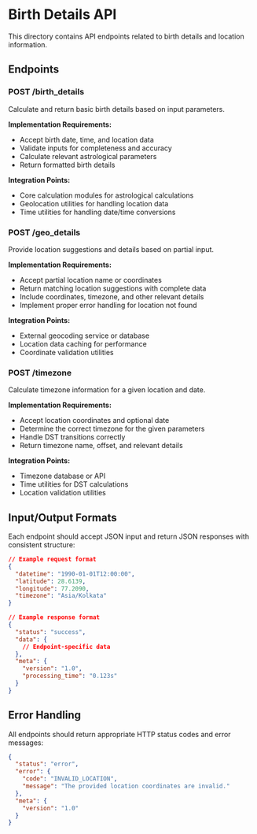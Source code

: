 # Birth Details API

This directory contains API endpoints related to birth details and location information.

## Endpoints

### POST /birth_details
Calculate and return basic birth details based on input parameters.

**Implementation Requirements:**
- Accept birth date, time, and location data
- Validate inputs for completeness and accuracy
- Calculate relevant astrological parameters
- Return formatted birth details

**Integration Points:**
- Core calculation modules for astrological calculations
- Geolocation utilities for handling location data
- Time utilities for handling date/time conversions

### POST /geo_details
Provide location suggestions and details based on partial input.

**Implementation Requirements:**
- Accept partial location name or coordinates
- Return matching location suggestions with complete data
- Include coordinates, timezone, and other relevant details
- Implement proper error handling for location not found

**Integration Points:**
- External geocoding service or database
- Location data caching for performance
- Coordinate validation utilities

### POST /timezone
Calculate timezone information for a given location and date.

**Implementation Requirements:**
- Accept location coordinates and optional date
- Determine the correct timezone for the given parameters
- Handle DST transitions correctly
- Return timezone name, offset, and relevant details

**Integration Points:**
- Timezone database or API
- Time utilities for DST calculations
- Location validation utilities

## Input/Output Formats

Each endpoint should accept JSON input and return JSON responses with consistent structure:

```json
// Example request format
{
  "datetime": "1990-01-01T12:00:00",
  "latitude": 28.6139,
  "longitude": 77.2090,
  "timezone": "Asia/Kolkata"
}

// Example response format
{
  "status": "success",
  "data": {
    // Endpoint-specific data
  },
  "meta": {
    "version": "1.0",
    "processing_time": "0.123s"
  }
}
```

## Error Handling

All endpoints should return appropriate HTTP status codes and error messages:

```json
{
  "status": "error",
  "error": {
    "code": "INVALID_LOCATION",
    "message": "The provided location coordinates are invalid."
  },
  "meta": {
    "version": "1.0"
  }
}
``` 
